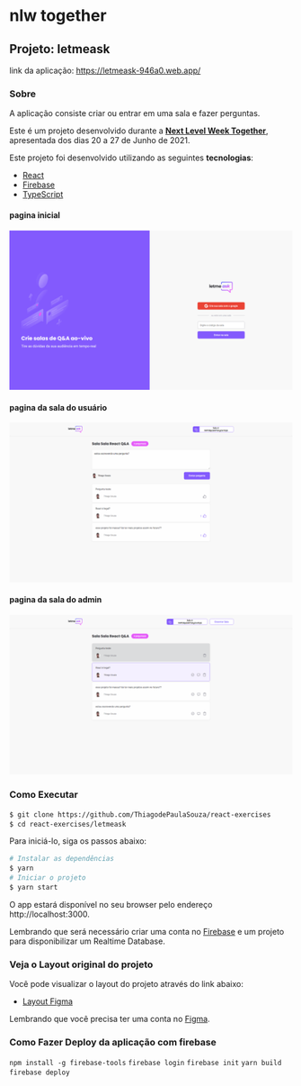 # nlw together
## Projeto: letmeask
link da aplicação: https://letmeask-946a0.web.app/

### Sobre
A aplicação consiste criar ou entrar em uma sala e fazer perguntas.

Este é um projeto desenvolvido durante a **[Next Level Week Together](https://nextlevelweek.com/)**, apresentada dos dias 20 a 27 de Junho de 2021.

Este projeto foi desenvolvido utilizando as seguintes <strong>tecnologias</strong>: 

- [React](https://reactjs.org)
- [Firebase](https://firebase.google.com/)
- [TypeScript](https://www.typescriptlang.org/)

#### pagina inicial
![pagina inicial](./pagina-inicial.PNG)
#### pagina da sala do usuário
![](./pagina-sala-usuario.PNG)
#### pagina da sala do admin
![](./pagina-sala-admin.PNG)

### Como Executar

```bash
$ git clone https://github.com/ThiagodePaulaSouza/react-exercises
$ cd react-exercises/letmeask
```
Para iniciá-lo, siga os passos abaixo:
```bash
# Instalar as dependências
$ yarn
# Iniciar o projeto
$ yarn start
```
O app estará disponível no seu browser pelo endereço http://localhost:3000.

Lembrando que será necessário criar uma conta no [Firebase](https://firebase.google.com/) e um projeto para disponibilizar um Realtime Database.

### Veja o Layout original do projeto

Você pode visualizar o layout do projeto através do link abaixo:

- [Layout Figma](https://www.figma.com/community/file/1009824839797878169/Letmeask) 

Lembrando que você precisa ter uma conta no [Figma](http://figma.com/).

### Como Fazer Deploy da aplicação com firebase
`npm install -g firebase-tools`
`firebase login`
`firebase init`
`yarn build`
`firebase deploy`